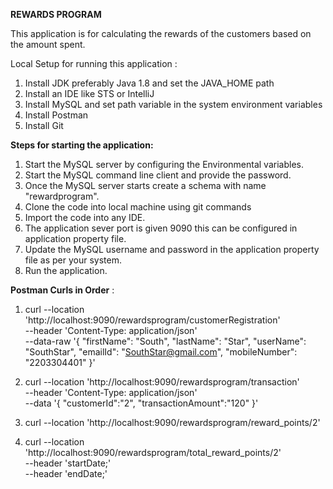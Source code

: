 **REWARDS PROGRAM**

This application is for calculating the rewards of the customers based on the amount spent.

Local Setup for running this application :

1. Install JDK preferably Java 1.8 and set the JAVA_HOME path
2. Install an IDE like STS or IntelliJ
3. Install MySQL and set path variable in the system environment variables
4. Install Postman
5. Install Git

**Steps for starting the application:**

1. Start the MySQL server by configuring the Environmental variables.
2. Start the MySQL command line client and provide the password.
3. Once the MySQL server starts create a schema with name "rewardprogram".
4. Clone the code into local machine using git commands
5. Import the code into any IDE.
6. The application sever port is given 9090 this can be configured in application property file.
7. Update the MySQL username and password in the application property file as per your system.
8. Run the application.

**Postman Curls in Order** :

1. curl --location 'http://localhost:9090/rewardsprogram/customerRegistration' \
--header 'Content-Type: application/json' \
--data-raw '{
"firstName": "South",
"lastName": "Star",
"userName": "SouthStar",
"emailId": "SouthStar@gmail.com",
"mobileNumber": "2203304401"
}'

2. curl --location 'http://localhost:9090/rewardsprogram/transaction' \
   --header 'Content-Type: application/json' \
   --data '{ "customerId":"2", "transactionAmount":"120" }'

3. curl --location 'http://localhost:9090/rewardsprogram/reward_points/2'

4. curl --location 'http://localhost:9090/rewardsprogram/total_reward_points/2' \
   --header 'startDate;' \
   --header 'endDate;'